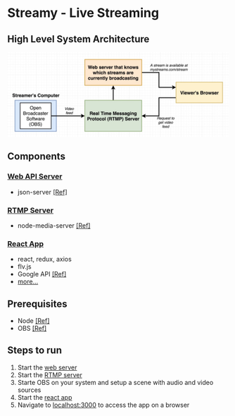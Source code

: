 # Streamy - Live Streaming

## High Level System Architecture

![system-architecture](images/system-architecture.jpg 'system-architecture')

## Components

### [Web API Server](api/)

- json-server [[Ref]](https://www.npmjs.com/package/json-server)

### [RTMP Server](rtmp-server/)

- node-media-server [[Ref]](https://github.com/illuspas/Node-Media-Server)

### [React App](client/)

- react, redux, axios
- flv.js
- Google API [[Ref]](https://developers.google.com/identity/protocols/oauth2/scopes#google-sign-in)
- [more...](/client#streamy---react-client)

## Prerequisites

- Node [[Ref]](https://nodejs.org/en/download/)
- OBS [[Ref]](https://obsproject.com/download)

## Steps to run

1. Start the [web server](api/#running-the-project)
2. Start the [RTMP server](rtmp-server/#running-the-project)
3. Starte OBS on your system and setup a scene with audio and video sources
4. Start the [react app](client/#running-the-project)
5. Navigate to [localhost:3000](http://localhost:3000) to access the app on a browser

